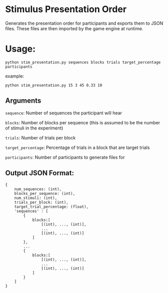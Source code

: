 # Stimulus Presentation Order

Generates the presentation order for participants and exports them to JSON files. These files are then imported by the game engine at runtime. 

# Usage:

```
python stim_presentation.py sequences blocks trials target_percentage participants
```
example:
```
python stim_presentation.py 15 3 45 0.33 10
```

## Arguments
```sequence```: Number of sequences the participant will hear

```blocks```: Number of blocks per sequence (this is assumed to be the number of stimuli in the experiment)

```trials```: Number of trials per block

```target_percentage```: Percentage of trials in a block that are target trials

```participants```: Number of participants to generate files for

## Output JSON Format:
```
{
    num_sequences: (int),
    blocks_per_sequence: (int),
    num_stimuli: (int), 
    trials_per_block: (int),
    target_trial_percentage: (float),
    'sequences' : [
        {
            blocks:[
                [(int), ..., (int)],
                ...
                [(int), ..., (int)]
            ]
        },
        ...
        {
            blocks:[
                [(int), ..., (int)],
                ...
                [(int), ..., (int)]
            ]
        }
    ]
}
```
